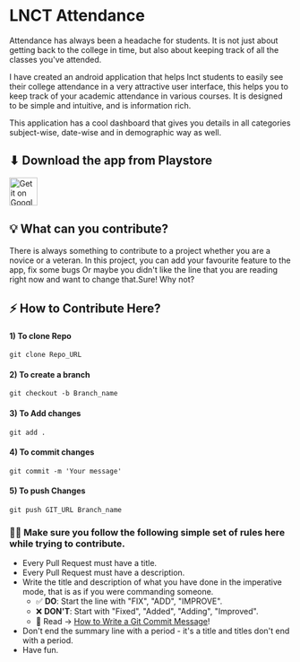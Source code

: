 # LNCT Attendance

Attendance has always been a headache for students. It is not just about getting back to the college in time, but also about keeping track of all the classes you've attended.

I have created an android application that helps lnct students to easily see their college attendance in a very attractive user interface, this helps you to keep track of your academic attendance in various courses. It is designed to be simple and intuitive, and is information rich. 

This application has a cool dashboard that gives you details in all categories subject-wise, date-wise and in demographic way as well.

## ⬇ Download the app from Playstore

<a href='https://play.google.com/store/apps/details?id=com.lnct.attendance'><img alt='Get it on Google Play' height="50" src='https://play.google.com/intl/en_us/badges/static/images/badges/en_badge_web_generic.png'/></a>


## 💡 What can you contribute?
There is always something to contribute to a project whether you are a novice or a veteran. In this project, you can add your favourite feature to the app, fix some bugs Or maybe you didn't like the line that you are reading right now and want to change that.Sure! Why not?

## ⚡️ How to Contribute Here?
#### 1) To clone Repo
`git clone Repo_URL`

#### 2) To create a branch
`git checkout -b Branch_name`

#### 3) To Add changes
`git add .`

#### 4) To commit changes
`git commit -m 'Your message'`

#### 5) To push Changes
`git push GIT_URL Branch_name`


### 👨‍🏫 **Make sure you follow the following simple set of rules here while trying to contribute.**
- Every Pull Request must have a title.
- Every Pull Request must have a description.
- Write the title and description of what you have done in the imperative mode, that is as if you were commanding someone.
    - ✅ **DO**: Start the line with "FIX", "ADD", "IMPROVE".
    - ❌ **DON'T**: Start with "Fixed", "Added", "Adding", "Improved".
    - 🎯 Read → [How to Write a Git Commit Message](https://chris.beams.io/posts/git-commit/)!
- Don't end the summary line with a period - it's a title and titles don't end with a period.
- Have fun.
